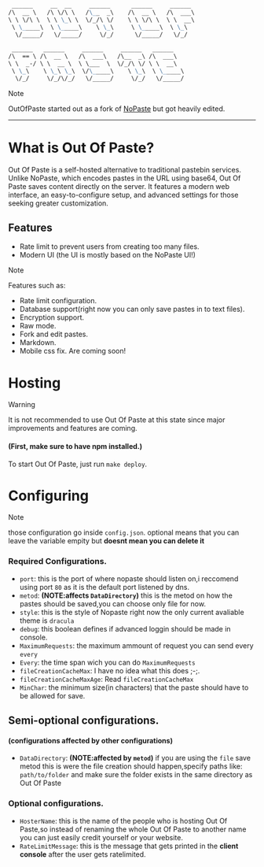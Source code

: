 ```markdown
 ______     __  __     ______      ______     ______ 
/\  __ \   /\ \/\ \   /\__  _\    /\  __ \   /\  ___\
\ \ \/\ \  \ \ \_\ \  \/_/\ \/    \ \ \/\ \  \ \  __\
 \ \_____\  \ \_____\    \ \_\     \ \_____\  \ \_\  
  \/_____/   \/_____/     \/_/      \/_____/   \/_/  
                                                     
 ______   ______     ______     ______   ______      
/\  == \ /\  __ \   /\  ___\   /\__  _\ /\  ___\     
\ \  _-/ \ \  __ \  \ \___  \  \/_/\ \/ \ \  __\     
 \ \_\    \ \_\ \_\  \/\_____\    \ \_\  \ \_____\   
  \/_/     \/_/\/_/   \/_____/     \/_/   \/_____/
```

> [!NOTE]  
> OutOfPaste started out as a fork of [NoPaste](<https://github.com/bokub/nopaste>) but got heavily edited.

____

# What is Out Of Paste?
Out Of Paste is a self-hosted alternative to traditional pastebin services. Unlike NoPaste, which encodes pastes in the URL using base64, Out Of Paste saves content directly on the server. It features a modern web interface, an easy-to-configure setup, and advanced settings for those seeking greater customization.

## Features
- Rate limit to prevent users from creating too many files.
- Modern UI (the UI is mostly based on the NoPaste UI!)
> [!NOTE]  
> Features such as:
> - Rate limit configuration.
> - Database support(right now you can only save pastes in to text files).
> - Encryption support.
> - Raw mode.
> - Fork and edit pastes.
> - Markdown.
> - Mobile css fix.
>   Are coming soon!

# Hosting
> [!WARNING]  
> It is not recommended to use Out Of Paste at this state since major improvements and features are coming.

#### (First, make sure to have npm installed.)
To start Out Of Paste, just run `make deploy`.

# Configuring

> [!NOTE]  
> those configuration go inside `config.json`.
> optional means that you can leave the variable empity but **doesnt mean you can delete it**

### Required Configurations.
- `port`: this is the port of where nopaste should listen on,i reccomend using port `80` as it is the default port listened by dns.
- `metod`: **(NOTE:affects `DataDirectory`)** this is the metod on how the pastes should be saved,you can choose only file for now.
- `style`: this is the style of Nopaste right now the only current avaliable theme is `dracula`
- `debug`: this boolean defines if advanced loggin should be made in console.
- `MaximumRequests`: the maximum ammount of request you can send every `every`
- `Every`: the time span wich you can do `MaximumRequests`
- `fileCreationCacheMax`: I have no idea what this does ;-;.
- `fileCreationCacheMaxAge`: Read `fileCreationCacheMax`
- `MinChar`: the minimum size(in characters) that the paste should have to be allowed for save.

## Semi-optional configurations.
#### **(configurations affected by other configurations)**
- `DataDirectory`: **(NOTE:affected by `metod`)** if you are using the `file` save metod this is were the file creation should happen,specify paths like: `path/to/folder` and make sure the folder exists in the same directory as Out Of Paste
### Optional configurations.
- `HosterName`: this is the name of the people who is hosting Out Of Paste,so instead of renaming the whole Out Of Paste to another name you can just easily credit yourself or your website.
- `RateLimitMessage`: this is the message that gets printed in the **client console** after the user gets ratelimited.
